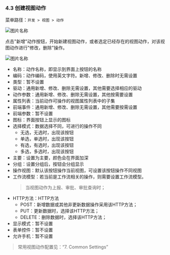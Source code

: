 ### 4.3 创建视图动作

菜单路径：`开发 > 视图 > 动作`

![图片名称](https://attachments.tower.im/tower/f356442931b54279ae328e212d3e2b56?version=auto&filename=Clipboard%20Image.png)

点击"新增"动作按钮，开始新建视图动作，或者选定已经存在的视图动作，对该视图动作进行"修改，删除"操作。

![图片名称](https://attachments.tower.im/tower/60a18c115b64486eb1760d7029676080?version=auto&filename=Clipboard%20Image.png)

- 名称：动作名称，即显示到界面上按钮的名称
- 编码：动作编码，使用英文字符。新增、修改、删除时无需设置
- 类型：暂不设置
- 驱动：通用新增、修改、删除无需设置，其他需要选择相应的驱动
- 动作参数：通用新增、修改、删除无需设置，其他按需要设置
- 属性列表：当前动作可操作的视图属性列表中的子集
- 前端事件：通用新增、修改、删除无需设置，其他需要按需设置
- 前端参数：暂不设置
- 图标：界面按钮上显示的图标
- 选择模式：数据选择不同，可进行的操作不同
  - 无选，无选时，出现该按钮
  - 单选，单选时，出现该按钮
  - 有选，有选时，出现该按钮
  - 多选，多选时，出现该按钮
- 主要：设置为主要，颜色会在界面加深
- 分组：设置分组后，按钮会分组显示
- 操作视图：默认该按钮操作当前视图，可设置该按钮操作不同视图
- 工作流模型：若当前是工作流相关的操作，则需要设置工作流模型。
  > 当视图动作为上报、审批、审批查询时；
- HTTP方法：HTTP方法
  - POST：新增数据或其他非更新数据操作采用该HTTP方法；
  - PUT：更新数据时，选择该HTTP方法；
  - DELETE：删除数据时，选择该HTTP方法；
- 显示模式：暂不设置
- 表单控件：暂不设置
- 允许手机：暂不设置

> 常用视图动作配置见：“7. Common Settings”
